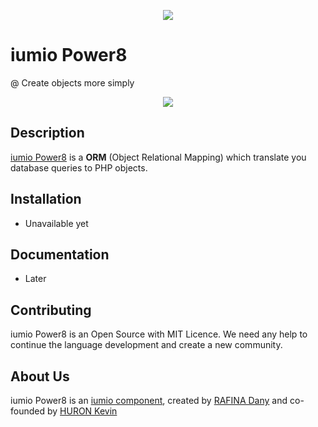 <p align="center"><a href="https://framework.iumio.com" target="_blank">
    <img src="https://iumio.com/wp-content/uploads/2018/02/cropped-iumio.logo_.black_.png">
</a></p>

iumio Power8
================

@ Create objects more simply

<p align="center"><a href="https://framework.iumio.com" target="_blank">
    <img src="https://travis-ci.org/iumio-team/iumio-framework.svg?branch=master">
</a></p>


Description
------------



[iumio Power8][1] is a **ORM** (Object Relational Mapping) which translate you database queries to PHP objects. 

Installation
------------

* Unavailable yet

Documentation
-------------

* Later


Contributing
------------

iumio Power8 is an Open Source with MIT Licence.
We need any help to continue the language development and create a new community.


About Us
--------

iumio Power8 is an [iumio component][5], created by [RAFINA Dany][6] and co-founded by [HURON Kevin][7]

[1]: https://power8.iumio.com
[5]: https://iumio.com
[6]: https://www.linkedin.com/in/dany-rafina-672041b3/
[7]: http://kevinhuron.fr/
